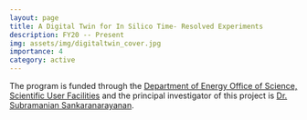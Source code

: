 ```yaml
---
layout: page
title: A Digital Twin for In Silico Time- Resolved Experiments
description: FY20 -- Present
img: assets/img/digitaltwin_cover.jpg
importance: 4
category: active
---
```


The program is funded through the <a href="https://www.energy.gov/science/office-science-user-facilities">Department of Energy Office of Science, Scientific User Facilities</a> and the principal investigator of this project is <a href="https://mie.uic.edu/profiles/sankaranarayanan-subramanian/">Dr. Subramanian Sankaranarayanan</a>.
